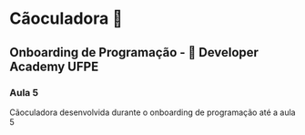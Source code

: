 # Cãoculadora 🐶
## Onboarding de Programação -  Developer Academy UFPE

### Aula 5

Cãoculadora desenvolvida durante o onboarding de programação até a aula 5
